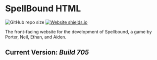 # SpellBound HTML
![GitHub repo size](https://img.shields.io/github/repo-size/spellbound-game/spellbound-html)
[![Website shields.io](https://img.shields.io/website-up-down-green-red/http/shields.io.svg)](https://spellbound-game.github.io/spellbound-html/)

The front-facing website for the development of Spellbound, a game by Porter, Neil, Ethan, and Aiden.

## Current Version: *Build 705*
